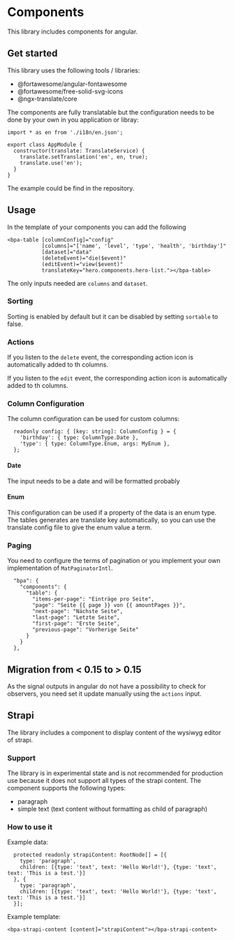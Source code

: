 # Components

This library includes components for angular.

## Get started

This library uses the following tools / libraries:

- @fortawesome/angular-fontawesome
- @fortawesome/free-solid-svg-icons
- @ngx-translate/core

The components are fully translatable but the configuration needs to be done by your own in you application or libray:

```
import * as en from './i18n/en.json';

export class AppModule {
  constructor(translate: TranslateService) {
    translate.setTranslation('en', en, true);
    translate.use('en');
  }
}
```

The example could be find in the repository.

## Usage

In the template of your components you can add the following

```
<bpa-table [columnConfig]="config"
           [columns]="['name', 'level', 'type', 'health', 'birthday']"
           [dataset]="data"
           (deleteEvent)="die($event)"
           (editEvent)="view($event)"
           translateKey="hero.components.hero-list."></bpa-table>
```

The only inputs needed are `columns` and `dataset`.

### Sorting

Sorting is enabled by default but it can be disabled by setting `sortable` to false.

### Actions

If you listen to the `delete` event, the corresponding action icon is automatically added to th columns.

If you listen to the `edit` event, the corresponding action icon is automatically added to th columns.

### Column Configuration

The column configuration can be used for custom columns:

```
  readonly config: { [key: string]: ColumnConfig } = {
    'birthday': { type: ColumnType.Date },
    'type': { type: ColumnType.Enum, args: MyEnum },
  };
```

#### Date

The input needs to be a date and will be formatted probably

#### Enum

This configuration can be used if a property of the data is an enum type. The tables generates are translate key
automatically, so you can use the translate config file to give the enum value a term.

### Paging

You need to configure the terms of pagination or you implement your own implementation of `MatPaginatorIntl`.

```
  "bpa": {
    "components": {
      "table": {
        "items-per-page": "Einträge pro Seite",
        "page": "Seite {{ page }} von {{ amountPages }}",
        "next-page": "Nächste Seite",
        "last-page": "Letzte Seite",
        "first-page": "Erste Seite",
        "previous-page": "Vorherige Seite"
      }
    }
  },
```

## Migration from < 0.15 to > 0.15

As the signal outputs in angular do not have a possibility to check for observers, you need set it update manually using the `actions` input.

## Strapi

The library includes a component to display content of the wysiwyg editor of strapi.

### Support

The library is in experimental state and is not recommended for production use because it does not support all types of the strapi content.
The component supports the following types:

- paragraph
- simple text (text content without formatting as child of paragraph)

### How to use it

Example data:

```
  protected readonly strapiContent: RootNode[] = [{
    type: 'paragraph',
    children: [{type: 'text', text: 'Hello World!'}, {type: 'text', text: 'This is a test.'}]
  }, {
    type: 'paragraph',
    children: [{type: 'text', text: 'Hello World!'}, {type: 'text', text: 'This is a test.'}]
  }];
```

Example template:

```
<bpa-strapi-content [content]="strapiContent"></bpa-strapi-content>
```

